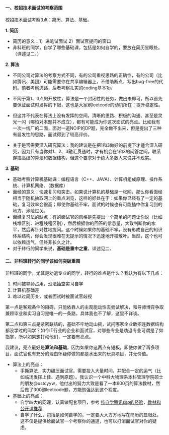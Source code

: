 #### 一、校招技术面试的考察范围
校招技术面试考察3点：简历、算法、基础。

**1. 简历**

* 简历的意义：1）进笔试面试    2）面试官提问的窗口
* 非科班的同学，自学了哪些基础课，包括是如何自学的，要放在简历显眼处。（详述见二、）

**2. 算法**

* 不同公司对算法的考察方式不同，有的公司重视思路的正确性，有的公司（比如腾讯、美团）可能需要你在共享编辑器上，不借助断点，写出bug-free的代码。前者考察思路，后者考察扎实的coding基本功。

* 不同于第1、3点的开放性，算法是一个封闭性的任务，做出来即可，所以首先要保证面试时发挥的下限，这也是大家刷leetcode的动机所在：提升稳定性。

* 但这并不代表在算法上没有发挥的空间，清晰的思路、积极的沟通、甚至是灵光一闪（哪怕对本题并不成立），都有可能成为你这次面试的亮点。比如我有一次一线厂的二面，面对一道NOIP的DP题，完全做不出来，但是提出了三种有启发性的思路，面试得到了较高评价。

* 关于是否需要深入研究算法：我的建议是在把1和3做好的前提下才适合深入研究，因为只有当你对1、2、3融汇贯通时，才有机会在1和3的问答之间，联系穿插高级的算法和数据结构，但这个要求对于绝大多数人来说并不现实。

**3. 基础**
* 基础考察计算机基础课：编程语言（C++、JAVA）、计算机组成原理、操作系统、计算机网络、（数据库）
* 面经的意义：快速复习和突击。如果说计算机的基础是一张网，那么你看面经相当于随机抽取网上的重点浏览，这样的好处在于：如果你已经有了一定的基础，复习效率会很高；即使你基础不牢，面试的时候也有可能抽中你复习到的地方，涉险过关。
* 面经复习法的缺点：有的面试官的风格是先提出一个简单的问题让你说（比如栈堆区别、进程线程区别），然后根据你的回答的信息量，大致判断你的水平，然后再针对性地提问。这个时候如果你的基础不牢，没有形成自己的知识体系结构，你会发现很难在无提示的情况下迅速地开枝散叶。当然，这个也可以依赖运气，但终非长久之计。
* 对于转行的同学来说，**基础是重中之重**，详述见二、

#### 二、非科班转行的同学该如何突破重围
非科班的同学，尤其是劝退专业的同学，转行的难点是什么？我认为有以下几点：

1. 时间被导师占用，没法抽空实习自学
2. 计算机基础差
3. 难以过简历关，或者面试时被面试官歧视

第一点是客观条件的阻碍，只能依靠人的主观能动性去尝试解决，和导师博弈争取兼顾毕业和实习自习是唯一的一条路，具体我也不了解，这里不详谈。

第二点和第三点是紧密联结的，基础不牢地动山摇，试问哪家企业敢招连数据结构都没学过的同学？如今IT行业的企业和面试官，对哪些专业是劝退专业可谓是了如指掌，所以如果想打动他们，一定要有亮点。

我建议，亮点最好是**算法和基础**，因为如果你这两点有短板，即使你做了再多项目，面试官也有充分的理由怀疑你做的都是水出来的玩具项目，并无价值。

* 算法上的亮点：
  * 手撕算法，实力碾压面试官。需要投入大量时间，并配合一定的运气（比如临场发挥上佳、遇到原题）。我认识一个中科大物理系本科管理学院硕士的朋友@ustcyyw，他付出的努力大致是看了一本600页的算法教材，然后做了300道leetcode题，方能勉强达到这个程度。
* 基础上的亮点：
  * 自学四大的网课，认真做配套项目，参考 [纯自学腾讯ssp的经验](https://www.zhihu.com/question/356351510/answer/1148885728)，[教材和公开课推荐](https://teachyourselfcs.com/)
  * 自学了什么，包括是如何自学的，一定要大大方方地写在简历的显眼处。这不仅是提供给面试官一个考察你的通道，也可以打消面试官对你的疑虑。


